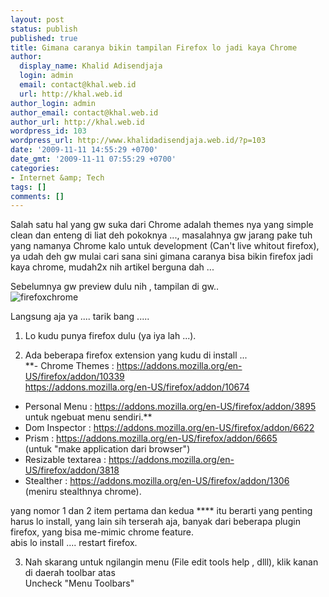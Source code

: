 ```yaml
---
layout: post
status: publish
published: true
title: Gimana caranya bikin tampilan Firefox lo jadi kaya Chrome
author:
  display_name: Khalid Adisendjaja
  login: admin
  email: contact@khal.web.id
  url: http://khal.web.id
author_login: admin
author_email: contact@khal.web.id
author_url: http://khal.web.id
wordpress_id: 103
wordpress_url: http://www.khalidadisendjaja.web.id/?p=103
date: '2009-11-11 14:55:29 +0700'
date_gmt: '2009-11-11 07:55:29 +0700'
categories:
- Internet &amp; Tech
tags: []
comments: []
---
```

Salah satu hal yang gw suka dari Chrome adalah themes nya yang simple clean dan enteng di liat deh pokoknya ..., masalahnya gw jarang pake tuh yang namanya Chrome kalo untuk development (Can't live whitout firefox), ya udah deh gw mulai cari sana sini gimana caranya bisa bikin firefox jadi kaya chrome, mudah2x nih artikel berguna dah ...

Sebelumnya gw preview dulu nih , tampilan di gw..  
![](http://www.khalidadisendjaja.web.id/wp-content/uploads/2009/11/firefoxchromew.jpg "firefoxchrome")

Langsung aja ya .... tarik bang .....

1. Lo kudu punya firefox dulu (ya iya lah ...).

2. Ada beberapa firefox extension yang kudu di install ...  
**- Chrome Themes : https://addons.mozilla.org/en-US/firefox/addon/10339  
 https://addons.mozilla.org/en-US/firefox/addon/10674  
 - Personal Menu : https://addons.mozilla.org/en-US/firefox/addon/3895  
 untuk ngebuat menu sendiri.**  
 - Dom Inspector : https://addons.mozilla.org/en-US/firefox/addon/6622  
 - Prism : https://addons.mozilla.org/en-US/firefox/addon/6665  
 (untuk "make application dari browser")  
 - Resizable textarea : https://addons.mozilla.org/en-US/firefox/addon/3818  
 - Stealther : https://addons.mozilla.org/en-US/firefox/addon/1306  
 (meniru stealthnya chrome).

yang nomor 1 dan 2 item pertama dan kedua **** itu berarti yang penting harus lo install, yang lain sih terserah aja, banyak dari beberapa plugin firefox, yang bisa me-mimic chrome feature.  
 abis lo install .... restart firefox.

3. Nah skarang untuk ngilangin menu (File edit tools help , dlll), klik kanan di daerah toolbar atas  
 Uncheck "Menu Toolbars"